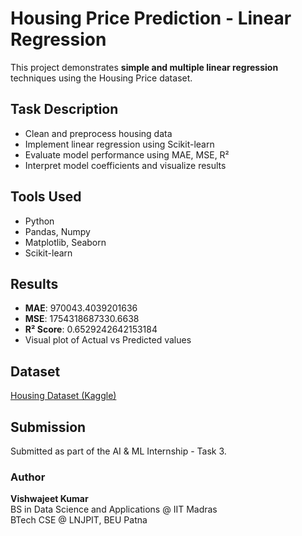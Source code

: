 # Housing Price Prediction - Linear Regression

This project demonstrates **simple and multiple linear regression** techniques using the Housing Price dataset.

## Task Description
- Clean and preprocess housing data
- Implement linear regression using Scikit-learn
- Evaluate model performance using MAE, MSE, R²
- Interpret model coefficients and visualize results

## Tools Used
- Python
- Pandas, Numpy
- Matplotlib, Seaborn
- Scikit-learn

## Results
- **MAE**: 970043.4039201636
- **MSE**: 1754318687330.6638
- **R² Score**: 0.6529242642153184
- Visual plot of Actual vs Predicted values

## Dataset
[Housing Dataset (Kaggle)](https://www.kaggle.com/datasets/harishkumardatalab/housing-price-prediction)

## Submission
Submitted as part of the AI & ML Internship - Task 3.

### Author
**Vishwajeet Kumar**  
BS in Data Science and Applications @ IIT Madras  
BTech CSE @ LNJPIT, BEU Patna  
